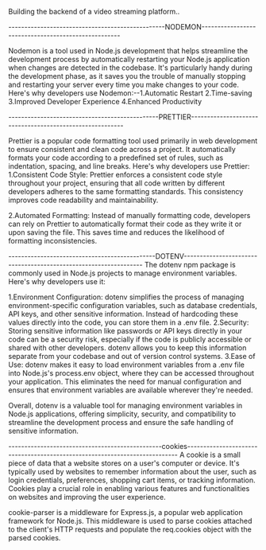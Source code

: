 Building the backend of a video streaming platform..

-------------------------------------------------NODEMON----------------------------------------------------

Nodemon is a tool used in Node.js development that helps streamline the development process by automatically restarting your Node.js application when changes are detected in the codebase. It's particularly handy during the development phase, as it saves you the trouble of manually stopping and restarting your server every time you make changes to your code.
Here's why developers use Nodemon:--1.Automatic Restart 2.Time-saving 3.Improved Developer Experience 4.Enhanced Productivity


-----------------------------------------------PRETTIER---------------------------------------------------------

Prettier is a popular code formatting tool used primarily in web development to ensure consistent and clean code across a project. It automatically formats your code according to a predefined set of rules, such as indentation, spacing, and line breaks. Here's why developers use Prettier:
1.Consistent Code Style: Prettier enforces a consistent code style throughout your project, ensuring that all code written by different developers adheres to the same formatting standards. This consistency improves code readability and maintainability.

2.Automated Formatting: Instead of manually formatting code, developers can rely on Prettier to automatically format their code as they write it or upon saving the file. This saves time and reduces the likelihood of formatting inconsistencies.


----------------------------------------------DOTENV-----------------------------------------------------------------
The dotenv npm package is commonly used in Node.js projects to manage environment variables. Here's why developers use it:

1.Environment Configuration: dotenv simplifies the process of managing environment-specific configuration variables, such as database credentials, API keys, and other sensitive information. Instead of hardcoding these values directly into the code, you can store them in a .env file.
2.Security: Storing sensitive information like passwords or API keys directly in your code can be a security risk, especially if the code is publicly accessible or shared with other developers. dotenv allows you to keep this information separate from your codebase and out of version control systems.
3.Ease of Use: dotenv makes it easy to load environment variables from a .env file into Node.js's process.env object, where they can be accessed throughout your application. This eliminates the need for manual configuration and ensures that environment variables are available wherever they're needed.

Overall, dotenv is a valuable tool for managing environment variables in Node.js applications, offering simplicity, security, and compatibility to streamline the development process and ensure the safe handling of sensitive information.


------------------------------------------------cookies---------------------------------------------------------------------------
A cookie is a small piece of data that a website stores on a user's computer or device. It's typically used by websites to remember information about the user, such as login credentials, preferences, shopping cart items, or tracking information. Cookies play a crucial role in enabling various features and functionalities on websites and improving the user experience.

cookie-parser is a middleware for Express.js, a popular web application framework for Node.js. This middleware is used to parse cookies attached to the client's HTTP requests and populate the req.cookies object with the parsed cookies.

